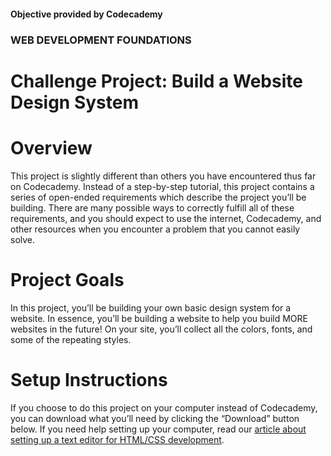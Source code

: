 #### Objective provided by Codecademy

### WEB DEVELOPMENT FOUNDATIONS

# Challenge Project: Build a Website Design System

# Overview

This project is slightly different than others you have encountered thus far on Codecademy. Instead of a step-by-step tutorial, this project contains a series of open-ended requirements which describe the project you’ll be building. There are many possible ways to correctly fulfill all of these requirements, and you should expect to use the internet, Codecademy, and other resources when you encounter a problem that you cannot easily solve.

# Project Goals

In this project, you’ll be building your own basic design system for a website. In essence, you’ll be building a website to help you build MORE websites in the future! On your site, you’ll collect all the colors, fonts, and some of the repeating styles.

# Setup Instructions

If you choose to do this project on your computer instead of Codecademy, you can download what you’ll need by clicking the “Download” button below. If you need help setting up your computer, read our [article about setting up a text editor for HTML/CSS development](https://www.codecademy.com/articles/visual-studio-code).
